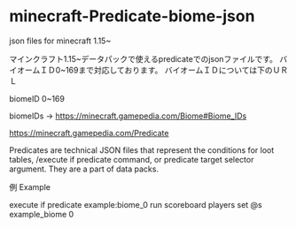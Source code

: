 # minecraft-Predicate-biome-json
json files for minecraft 1.15~

マインクラフト1.15~データパックで使えるpredicateでのjsonファイルです。
バイオームＩＤ0~169まで対応しております。
バイオームＩＤについては下のＵＲＬ

biomeID 0~169

biomeIDs -> https://minecraft.gamepedia.com/Biome#Biome_IDs

https://minecraft.gamepedia.com/Predicate

Predicates are technical JSON files that represent the conditions for loot tables, /execute if predicate command, or predicate target selector argument. They are a part of data packs.

例 Example

execute if predicate example:biome_0 run scoreboard players set @s example_biome 0
